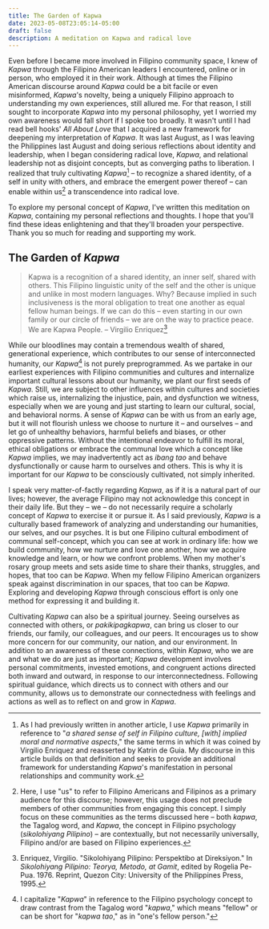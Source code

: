```yaml
---
title: The Garden of Kapwa
date: 2023-05-08T23:05:14-05:00
draft: false
description: A meditation on Kapwa and radical love
---
```

Even before I became more involved in Filipino community space, I knew of *Kapwa* through the Filipino American leaders I encountered, online or in person, who employed it in their work. Although at times the Filipino American discourse around *Kapwa* could be a bit facile or even misinformed, *Kapwa*'s novelty, being a uniquely Filipino approach to understanding my own experiences, still allured me. For that reason, I still sought to incorporate *Kapwa* into my personal philosophy, yet I worried my own awareness would fall short if I spoke too broadly. It wasn't until I had read bell hooks' *All About Love* that I acquired a new framework for deepening my interpretation of *Kapwa*. It was last August, as I was leaving the Philippines last August and doing serious reflections about identity and leadership, when I began considering radical love, *Kapwa*, and relational leadership not as disjoint concepts, but as converging paths to liberation. I realized that truly cultivating *Kapwa*[^1] – to recognize a shared identity, of a self in unity with others, and embrace the emergent power thereof – can enable within us[^2] a transcendence into radical love.

[^1]: As I had previously written in another article, I use *Kapwa* primarily in reference to "*a shared sense of self in Filipino culture, [with] implied moral and normative aspects*," the same terms in which it was coined by Virgilio Enriquez and reasserted by Katrin de Guia. My discourse in this article builds on that definition and seeks to provide an additional framework for understanding *Kapwa*'s manifestation in personal relationships and community work.

[^2]: Here, I use "us" to refer to Filipino Americans and Filipinos as a primary audience for this discourse; however, this usage does not preclude members of other communities from engaging this concept. I simply focus on these communities as the terms discussed here – both *kapwa*, the Tagalog word, and *Kapwa*, the concept in Filipino psychology (_sikolohiyang Pilipino_) – are contextually, but not necessarily universally, Filipino and/or are based on Filipino experiences.

To explore my personal concept of *Kapwa*, I've written this meditation on *Kapwa*, containing my personal reflections and thoughts. I hope that you'll find these ideas enlightening and that they'll broaden your perspective. Thank you so much for reading and supporting my work.

## The Garden of *Kapwa*
> Kapwa is a recognition of a shared identity, an inner self, shared with others. This Filipino linguistic unity of the self and the other is unique and unlike in most modern languages. Why? Because implied in such inclusiveness is the moral obligation to treat one another as equal fellow human beings. If we can do this – even starting in our own family or our circle of friends – we are on the way to practice peace. We are Kapwa People.
– Virgilio Enriquez[^3]

[^3]: Enriquez, Virgilio. "Sikolohiyang Pilipino: Perspektibo at Direksiyon." In _Sikolohiyang Pilipino: Teorya, Metodo, at Gamit_, edited by Rogelia Pe-Pua. 1976. Reprint, Quezon City: University of the Philippines Press, 1995.

While our bloodlines may contain a tremendous wealth of shared, generational experience, which contributes to our sense of interconnected humanity, our *Kapwa*[^4] is not purely preprogrammed. As we partake in our earliest experiences with Filipino communities and cultures and internalize important cultural lessons about our humanity, we plant our first seeds of *Kapwa*. Still, we are subject to other influences within cultures and societies which raise us, internalizing the injustice, pain, and dysfunction we witness, especially when we are young and just starting to learn our cultural, social, and behavioral norms. A sense of *Kapwa* can be with us from an early age, but it will not flourish unless we choose to nurture it – and ourselves – and let go of unhealthy behaviors, harmful beliefs and biases, or other oppressive patterns. Without the intentional endeavor to fulfill its moral, ethical obligations or embrace the communal love which a concept like *Kapwa* implies, we may inadvertently act as *ibang tao* and behave dysfunctionally or cause harm to ourselves and others. This is why it is important for our *Kapwa* to be consciously cultivated, not simply inherited.

[^4]: I capitalize "*Kapwa*" in reference to the Filipino psychology concept to draw contrast from the Tagalog word "_kapwa_," which means "fellow" or can be short for "_kapwa tao_," as in "one's fellow person."

I speak very matter-of-factly regarding *Kapwa*, as if it is a natural part of our lives; however, the average Filipino may not acknowledge this concept in their daily life. But they – we – do not necessarily require a scholarly concept of *Kapwa* to exercise it or pursue it. As I said previously, *Kapwa* is a culturally based framework of analyzing and understanding our humanities, our selves, and our psyches. It is but one Filipino cultural embodiment of communal self-concept, which you can see at work in ordinary life: how we build community, how we nurture and love one another, how we acquire knowledge and learn, or how we confront problems. When my mother's rosary group meets and sets aside time to share their thanks, struggles, and hopes, that too can be *Kapwa*. When my fellow Filipino American organizers speak against discrimination in our spaces, that too can be *Kapwa*. Exploring and developing *Kapwa* through conscious effort is only one method for expressing it and building it.

Cultivating *Kapwa* can also be a spiritual journey. Seeing ourselves as connected with others, or *pakikipagkapwa*, can bring us closer to our friends, our family, our colleagues, and our peers. It encourages us to show more concern for our community, our nation, and our environment. In addition to an awareness of these connections, within *Kapwa*, who we are and what we do are just as important; *Kapwa* development involves personal commitments, invested emotions, and congruent actions directed both inward and outward, in response to our interconnectedness. Following spiritual guidance, which directs us to connect with others and our community, allows us to demonstrate our connectedness with feelings and actions as well as to reflect on and grow in *Kapwa*.
